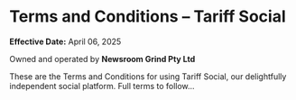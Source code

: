 # Terms and Conditions – Tariff Social
**Effective Date:** April 06, 2025

Owned and operated by **Newsroom Grind Pty Ltd**

These are the Terms and Conditions for using Tariff Social, our delightfully independent social platform. Full terms to follow...
